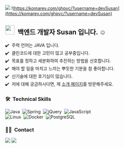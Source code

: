 <a href="https://san2.notion.site/Portfolio-eff471bff91c4ac7a30d10e70082c913"><img src="https://img.shields.io/badge/Porfoilo-link-blue"/></a>
![https://komarev.com/ghpvc/?username=devSusan](https://komarev.com/ghpvc/?username=devSusan)


## <img src="https://raw.githubusercontent.com/iampavangandhi/iampavangandhi/master/gifs/Hi.gif" width="30px"> &nbsp;백엔드 개발자 Susan 입니다. ☺️

✔️ &nbsp;주력 언어는 JAVA 입니다.\
✔️ &nbsp;클린코드에 대한 고민이 많고 공부중입니다.\
✔️ &nbsp;목표를 정하고 세분화하여 추진하는 방법을 선호합니다.\
✔️ &nbsp;해야 할 일을 마치고 느끼는 뿌듯한 기분을 참 좋아합니다.\
✔️ &nbsp;신기술에 대한 호기심이 많습니다.\
✔️ &nbsp;저에 대해 궁금하시다면, 제 <a href="https://san2.notion.site/Portfolio-eff471bff91c4ac7a30d10e70082c913">소개 페이지</a>를 방문해주세요.


### 🛠 &nbsp;Technical Skills
![Java](https://img.shields.io/badge/-Java-007396?style=flat-square&logo=Java&logoColor=white)&nbsp;
![Spring](https://img.shields.io/badge/-Spring-6DB33F?style=flat-square&logo=Spring&logoColor=white)&nbsp;
![jQuery](https://img.shields.io/badge/-jQuery-0769AD?style=flat-square&logo=jQuery&logoColor=white)&nbsp;
![JavaScript](https://img.shields.io/badge/-JavaScript-F7DF1E?style=flat-square&logo=JavaScript&logoColor=black)&nbsp;\
![Linux](https://img.shields.io/badge/-Linux-FCC624?style=flat-square&logo=Linux&logoColor=black)&nbsp;
![Docker](https://img.shields.io/badge/-Docker-2496ED?style=flat-square&logo=Docker&logoColor=white)&nbsp;
![PostgreSQL](https://img.shields.io/badge/-PostgreSQL-4169E1?style=flat-square&logo=PostgreSQL&logoColor=white)&nbsp;
<br/>

<!--### 💻 &nbsp;GitHub Analytics-->

<!--[![Github stats](https://github-readme-stats.vercel.app/api?username=susanbae&show_icons=true&theme=algolia&include_all_commits=true&count_private=true")](https://github.com/congchu/github-readme-stats)
[![Top Langs](https://github-readme-stats.vercel.app/api/top-langs/?username=susanbae&layout=compact&theme=algolia)](https://github.com/congchu/github-readme-stats)-->


### 🤝🏻 &nbsp;Contact
<a href="mailto:susan.bae90@gmail.com"><img src="https://img.shields.io/badge/-susan.bae90@gmail.com-D14836?style=flat&logo=Gmail&logoColor=white"/></a>
<a href="https://instagram.com/san2eee"><img src="https://img.shields.io/badge/-@san2eee-E4405F?style=flat&logo=Instagram&logoColor=white"/></a>
